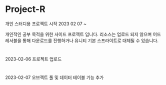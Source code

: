 # Project-R
개인 스터디용 프로젝트 시작 2023 02 07 ~

개인적인 공부 목적을 위한 사이드 프로젝트 입니다.
리소스는 업로드 되지 않으며 어드레서블을 통해 다운로드를 진행하거나 유니티 기본 스프라이트로 대체될 수 있습니다.
#
2023-02-06 프로젝트 업로드
#
2023-02-07 오브젝트 풀 및 데이터 테이블 기능 추가
# 
